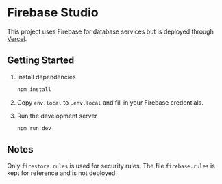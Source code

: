 # Firebase Studio

This project uses Firebase for database services but is deployed through [Vercel](https://vercel.com/).

## Getting Started

1. Install dependencies

   ```bash
   npm install
   ```

2. Copy `env.local` to `.env.local` and fill in your Firebase credentials.

3. Run the development server

   ```bash
   npm run dev
   ```

## Notes

Only `firestore.rules` is used for security rules. The file `firebase.rules` is kept for reference and is not deployed.
